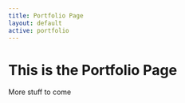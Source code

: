 ```yaml
---
title: Portfolio Page
layout: default
active: portfolio
---
```

# This is the Portfolio Page
More stuff to come